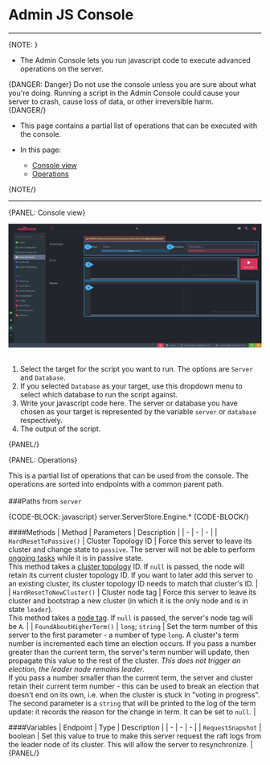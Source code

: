 ﻿# Admin JS Console

---

{NOTE: }

* The Admin Console lets you run javascript code to execute advanced operations on the server.  

{DANGER: Danger}
Do not use the console unless you are sure about what you're doing. Running a script in the Admin Console could cause your server to crash, cause loss of 
data, or other irreversible harm.  
{DANGER/}

* This page contains a partial list of operations that can be executed with the console.  

* In this page:
    * [Console view](../../../studio/server/debug/admin-js-console#console-view)
    * [Operations](../../../studio/server/debug/admin-js-console#operations)

{NOTE/}

---

{PANEL: Console view}

![NoSQL DB Server Debug - Admin JS Console](images/AdminJSConsole.png "NoSQL DB Server Debug - Admin JS Console")  
<br/>
1. Select the target for the script you want to run. The options are `Server` and `Database`.  
2. If you selected `Database` as your target, use this dropdown menu to select which database to run the script against.  
3. Write your javascript code here. The server or database you have chosen as your target is represented by the variable `server` or `database` 
respectively.  
4. The output of the script.  

{PANEL/}

{PANEL: Operations}

This is a partial list of operations that can be used from the console. The operations are sorted into endpoints with a common parent path.  
<br/>
###Paths from `server`  

{CODE-BLOCK: javascript}
server.ServerStore.Engine.*
{CODE-BLOCK/}

####Methods
| Method | Parameters | Description |
| - | - | - |
| `HardResetToPassive()` | Cluster Topology ID | Force this server to leave its cluster and change state to `passive`. The server will not be able to perform [ongoing tasks](../../database/tasks/ongoing-tasks/general-info) while it is in passive state. <br/>This method takes a [cluster topology](../../../server/clustering/rachis/cluster-topology) ID. If `null` is passed, the node will retain its current cluster topology ID. If you want to later add this server to an existing cluster, its cluster topology ID needs to match that cluster's ID. |
| `HardResetToNewCluster()` | Cluster node tag | Force this server to leave its cluster and bootstrap a new cluster (in which it is the only node and is in state `leader`). <br/>This method takes a [node tag](../../../glossary/node-tag). If `null` is passed, the server's node tag will be `A`. |
| `FoundAboutHigherTerm()` | `long`; `string` | Set the term number of this server to the first parameter - a number of type `long`. A cluster's term number is incremented each time an election occurs. If you pass a number greater than the current term, the server's term number will update, then propagate this value to the rest of the cluster. _*This does not trigger an election, the leader node remains leader*_. <br/>If you pass a number smaller than the current term, the server and cluster retain their current term number - this can be used to break an election that doesn't end on its own, i.e. when the cluster is stuck in "voting in progress". <br/>The second parameter is a `string` that will be printed to the log of the term update: it records the reason for the change in term. It can be set to `null`. |

####Variables
| Endpoint | Type | Description |
| - | - | - |
| `RequestSnapshot` | boolean | Set this value to true to make this server request the raft logs from the leader node of its cluster. This will allow the server to resynchronize. |
{PANEL/}
